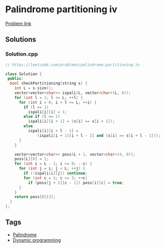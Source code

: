 # Palindrome partitioning iv

[Problem link](https://leetcode.com/problems/palindrome-partitioning-iv)

## Solutions


### Solution.cpp
```cpp
// https://leetcode.com/problems/palindrome-partitioning-iv

class Solution {
 public:
  bool checkPartitioning(string s) {
    int L = s.size();
    vector<vector<char>> ispali(L, vector<char>(L, 0));
    for (int l = 1; l <= L; ++l) {
      for (int i = 0; i + l <= L; ++i) {
        if (l == 1)
          ispali[i][i] = 1;
        else if (l == 2)
          ispali[i][i + 1] = (s[i] == s[i + 1]);
        else
          ispali[i][i + l - 1] =
              (ispali[i + 1][i + l - 2] and (s[i] == s[i + l - 1]));
      }
    }

    vector<vector<char>> poss(L + 1, vector<char>(4, 0));
    poss[L][0] = 1;
    for (int i = L - 1; i >= 0; --i) {
      for (int j = i; j < L; ++j) {
        if (!ispali[i][j]) continue;
        for (int c = 1; c <= 3; ++c)
          if (poss[j + 1][c - 1]) poss[i][c] = true;
      }
    }
    return poss[0][3];
  }
};
```
## Tags

* [Palindrome](/Collections/palindrome.md#palindrome)
* [Dynamic programming](/Collections/dynamic-programming.md#dynamic-programming)
